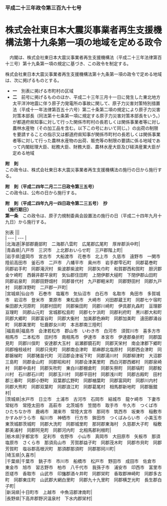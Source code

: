 ### 平成二十三年政令第三百九十七号  
# 株式会社東日本大震災事業者再生支援機構法第十九条第一項の地域を定める政令  
　内閣は、株式会社東日本大震災事業者再生支援機構法（平成二十三年法律第百十三号）第十九条第一項の規定に基づき、この政令を制定する。  
  
株式会社東日本大震災事業者再生支援機構法第十九条第一項の政令で定める地域は、次に掲げるものとする。  
* **一**　別表に掲げる市町村の区域  
* **二**　前号に掲げるもののほか、平成二十三年三月十一日に発生した東北地方太平洋沖地震に伴う原子力発電所の事故に関して、原子力災害対策特別措置法（平成十一年法律第百五十六号）第二十条第二項の規定により原子力災害対策本部長（同法第十七条第一項に規定する原子力災害対策本部長をいう。）が都道府県知事に対して行った関係市町村の長若しくは関係事業者等に対し農林水産物（その加工品を含む。以下この号において同じ。）の出荷の制限を要請することの指示又は都道府県知事が関係市町村の長若しくは関係事業者等に対して行った農林水産物の出荷、販売等の制限の要請に係る地域であって内閣総理大臣、総務大臣、財務大臣、農林水産大臣及び経済産業大臣が定める地域  
  
**附　則**  
この政令は、株式会社東日本大震災事業者再生支援機構法の施行の日から施行する。  
  
**附　則（平成二四年二月二二日政令第三五号）**  
この政令は、公布の日から施行する。  
  
**附　則（平成二四年九月一四日政令第二三五号）　抄**  
**（施行期日）**  
**第一条**　この政令は、原子力規制委員会設置法の施行の日（平成二十四年九月十九日）から施行する。  
  
別表
|||  
| --- | --- |  
|北海道|茅部郡鹿部町　二海郡八雲町　広尾郡広尾町　厚岸郡浜中町|  
|青森県|八戸市　三沢市　上北郡おいらせ町　三戸郡階上町|  
|岩手県|盛岡市　宮古市　大船渡市　花巻市　北上市　久慈市　遠野市　一関市　陸前高田市　釜石市　二戸市　八幡平市　奥州市　岩手郡雫石町　同郡葛巻町　同郡岩手町　同郡滝沢村　紫波郡紫波町　同郡矢巾町　和賀郡西和賀町　胆沢郡金ケ崎町　西磐井郡平泉町　気仙郡住田町　上閉伊郡大槌町　下閉伊郡山田町　同郡岩泉町　同郡田野畑村　同郡普代村　九戸郡軽米町　同郡野田村　同郡九戸村　同郡洋野町　二戸郡一戸町|  
|宮城県|仙台市　石巻市　塩竈市　気仙沼市　白石市　名取市　角田市　多賀城市　岩沼市　登米市　栗原市　東松島市　大崎市　刈田郡蔵王町　同郡七ケ宿町　柴田郡大河原町　同郡村田町　同郡柴田町　同郡川崎町　伊具郡丸森町　亘理郡亘理町　同郡山元町　宮城郡松島町　同郡七ケ浜町　同郡利府町　黒川郡大和町　同郡大郷町　同郡富谷町　同郡大衡村　加美郡色麻町　同郡加美町　遠田郡涌谷町　同郡美里町　牡鹿郡女川町　本吉郡南三陸町|  
|福島県|福島市　会津若松市　郡山市　いわき市　白河市　須賀川市　喜多方市　相馬市　二本松市　田村市　南相馬市　伊達市　本宮市　伊達郡桑折町　同郡国見町　同郡川俣町　安達郡大玉村　岩瀬郡鏡石町　同郡天栄村　南会津郡下郷町　同郡檜枝岐村　同郡只見町　同郡南会津町　耶麻郡北塩原村　同郡西会津町　同郡磐梯町　同郡猪苗代町　河沼郡会津坂下町　同郡湯川村　同郡柳津町　大沼郡三島町　同郡金山町　同郡昭和村　同郡会津美里町　西白河郡西郷村　同郡泉崎村　同郡中島村　同郡矢吹町　東白川郡棚倉町　同郡矢祭町　同郡塙町　同郡鮫川村　石川郡石川町　同郡玉川村　同郡平田村　同郡浅川町　同郡古殿町　田村郡三春町　同郡小野町　双葉郡広野町　同郡楢葉町　同郡富岡町　同郡川内村　同郡大熊町　同郡双葉町　同郡浪江町　同郡葛尾村　相馬郡新地町　同郡飯舘村|  
|茨城県|水戸市　日立市　土浦市　古河市　石岡市　結城市　龍ケ崎市　下妻市　常総市　常陸太田市　高萩市　北茨城市　笠間市　取手市　牛久市　つくば市　ひたちなか市　鹿嶋市　潮来市　常陸大宮市　那珂市　筑西市　坂東市　稲敷市　かすみがうら市　桜川市　神栖市　行方市　鉾田市　つくばみらい市　小美玉市　東茨城郡茨城町　同郡大洗町　同郡城里町　那珂郡東海村　久慈郡大子町　稲敷郡美浦村　同郡阿見町　同郡河内町　北相馬郡利根町|  
|栃木県|宇都宮市　足利市　佐野市　小山市　真岡市　大田原市　矢板市　那須塩原市　さくら市　那須烏山市　芳賀郡益子町　同郡茂木町　同郡市貝町　同郡芳賀町　塩谷郡高根沢町　那須郡那須町　同郡那珂川町|  
|埼玉県|久喜市|  
|千葉県|千葉市　銚子市　市川市　船橋市　松戸市　野田市　成田市　佐倉市　東金市　旭市　習志野市　柏市　八千代市　我孫子市　浦安市　印西市　富里市　匝瑳市　香取市　山武市　印旛郡酒々井町　同郡栄町　香取郡神崎町　同郡多古町　同郡東庄町　山武郡大網白里町　同郡九十九里町　同郡横芝光町　長生郡白子町|  
|新潟県|十日町市　上越市　中魚沼郡津南町|  
|長野県|下高井郡野沢温泉村　下水内郡栄村|  
  
